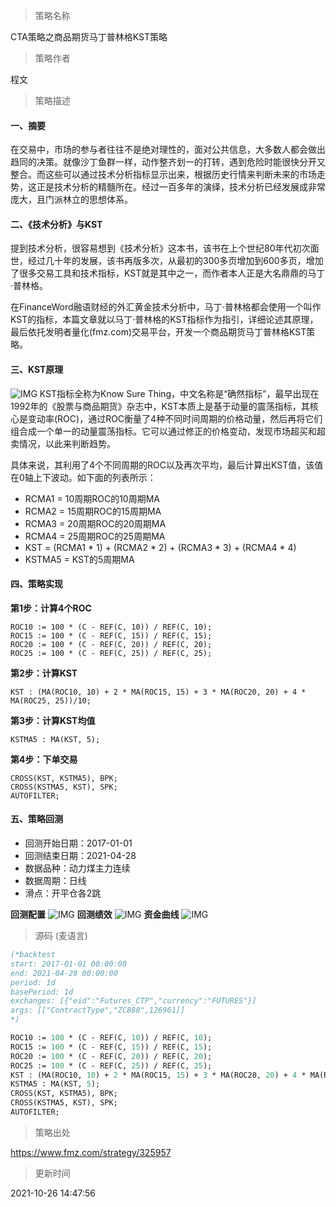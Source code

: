 
> 策略名称

CTA策略之商品期货马丁普林格KST策略

> 策略作者

程文

> 策略描述

#### 一、摘要
在交易中，市场的参与者往往不是绝对理性的，面对公共信息，大多数人都会做出趋同的决策。就像沙丁鱼群一样，动作整齐划一的打转，遇到危险时能很快分开又整合。而这些可以通过技术分析指标显示出来，根据历史行情来判断未来的市场走势，这正是技术分析的精髓所在。经过一百多年的演绎，技术分析已经发展成非常庞大，且门派林立的思想体系。

#### 二、《技术分析》与KST
提到技术分析，很容易想到《技术分析》这本书，该书在上个世纪80年代初次面世，经过几十年的发展，该书再版多次，从最初的300多页增加到600多页，增加了很多交易工具和技术指标，KST就是其中之一，而作者本人正是大名鼎鼎的马丁·普林格。

在FinanceWord融语财经的外汇黄金技术分析中，马丁·普林格都会使用一个叫作KST的指标，本篇文章就以马丁·普林格的KST指标作为指引，详细论述其原理，最后依托发明者量化(fmz.com)交易平台，开发一个商品期货马丁普林格KST策略。

#### 三、KST原理
 ![IMG](https://www.fmz.com/upload/asset/3a0af00c040e09f9736c.png) 
KST指标全称为Know Sure Thing，中文名称是“确然指标”，最早出现在1992年的《股票与商品期货》杂志中，KST本质上是基于动量的震荡指标，其核心是变动率(ROC)，通过ROC衡量了4种不同时间周期的价格动量，然后再将它们组合成一个单一的动量震荡指标。它可以通过修正的价格变动，发现市场超买和超卖情况，以此来判断趋势。

具体来说，其利用了4个不同周期的ROC以及再次平均，最后计算出KST值，该值在0轴上下波动。如下面的列表所示：
- RCMA1 = 10周期ROC的10周期MA
- RCMA2 = 15周期ROC的15周期MA
- RCMA3 = 20周期ROC的20周期MA
- RCMA4 = 25周期ROC的25周期MA
- KST = (RCMA1 * 1) + (RCMA2 * 2) + (RCMA3 * 3) + (RCMA4 * 4)
- KSTMA5 = KST的5周期MA



#### 四、策略实现
**第1步：计算4个ROC**
```
ROC10 := 100 * (C - REF(C, 10)) / REF(C, 10);
ROC15 := 100 * (C - REF(C, 15)) / REF(C, 15);
ROC20 := 100 * (C - REF(C, 20)) / REF(C, 20);
ROC25 := 100 * (C - REF(C, 25)) / REF(C, 25);
```

**第2步：计算KST**
```
KST : (MA(ROC10, 10) + 2 * MA(ROC15, 15) + 3 * MA(ROC20, 20) + 4 * MA(ROC25, 25))/10;
```

**第3步：计算KST均值**
```
KSTMA5 : MA(KST, 5);
```

**第4步：下单交易**
```
CROSS(KST, KSTMA5), BPK;
CROSS(KSTMA5, KST), SPK;
AUTOFILTER;
```


#### 五、策略回测
- 回测开始日期：2017-01-01
- 回测结束日期：2021-04-28
- 数据品种：动力煤主力连续
- 数据周期：日线
- 滑点：开平仓各2跳

**回测配置**
 ![IMG](https://www.fmz.com/upload/asset/395b28315e9cd7262485.png) 
**回测绩效**
 ![IMG](https://www.fmz.com/upload/asset/390b11f7b26d1c00b14c.png) 
**资金曲线**
 ![IMG](https://www.fmz.com/upload/asset/39a93b3badfb3673c0c0.png) 




> 源码 (麦语言)

``` pascal
(*backtest
start: 2017-01-01 00:00:00
end: 2021-04-28 00:00:00
period: 1d
basePeriod: 1d
exchanges: [{"eid":"Futures_CTP","currency":"FUTURES"}]
args: [["ContractType","ZC888",126961]]
*)

ROC10 := 100 * (C - REF(C, 10)) / REF(C, 10);
ROC15 := 100 * (C - REF(C, 15)) / REF(C, 15);
ROC20 := 100 * (C - REF(C, 20)) / REF(C, 20);
ROC25 := 100 * (C - REF(C, 25)) / REF(C, 25);
KST : (MA(ROC10, 10) + 2 * MA(ROC15, 15) + 3 * MA(ROC20, 20) + 4 * MA(ROC25, 25))/10;
KSTMA5 : MA(KST, 5);
CROSS(KST, KSTMA5), BPK;
CROSS(KSTMA5, KST), SPK;
AUTOFILTER;
```

> 策略出处

https://www.fmz.com/strategy/325957

> 更新时间

2021-10-26 14:47:56
